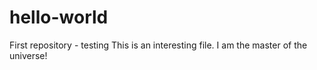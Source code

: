 # hello-world
First repository - testing
This is an interesting file.
I am the master of the universe!
